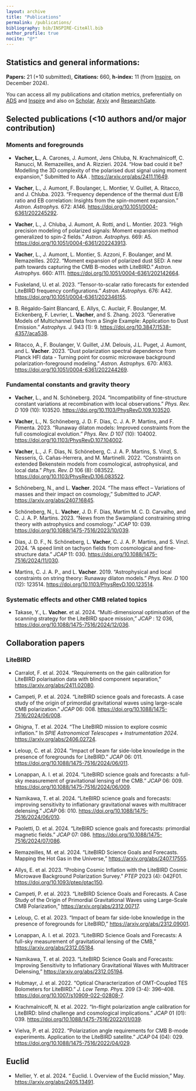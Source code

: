 ```yaml
---
layout: archive
title: "Publications"
permalink: /publications/
bibliography: bib/INSPIRE-CiteAll.bib
author_profile: true
nocite: "@*"
---
```


[comment]: <pandoc -t markdown_strict --citeproc publications.md -o publications-list.md --bibliography bib/INSPIRE-CiteAll.bib>

## Statistics and general informations:

**Papers:** 21 (+10 submitted), **Citations:** 660, **h-index:** 11 (from [Inspire](https://inspirehep.net/authors/1969120?ui-citation-summary=true), on December 2024).

You can access all my publications and citation metrics, preferentially
on [ADS](https://ui.adsabs.harvard.edu/search/q=orcid%3A0000-0001-9551-1417&sort=date+desc) and [Inspire](https://inspirehep.net/authors/1969120?ui-citation-summary=true)
and also on [Scholar](https://scholar.google.com/citations?user=uLb6OyYAAAAJ&hl=fr&authuser=1),
[Arxiv](https://arxiv.org/search/astro-ph?searchtype=author&query=**Vacher**%2C+L)
and [ResearchGate](https://www.researchgate.net/profile/Leo-**Vacher**).

## Selected publications (<10 authors and/or major contribution)

### Moments and foregrounds

- **Vacher, L.**, A. Carones, J. Aumont, Jens Chluba, N.
Krachmalnicoff, C. Ranucci, M. Remazeilles, and A.
Rizzieri. 2024. “<span class="nocase">How bad could it be? Modelling the
3D complexity of the polarised dust signal using moment
expansion</span>,” Submitted to A$\&$A . <https://arxiv.org/abs/2411.11649>. 

- **Vacher**, L., J. Aumont, F. Boulanger, L. Montier, V. Guillet, A. Ritacco, and J. Chluba. 2023.
“<span class="nocase">Frequency dependence of the thermal dust E/B ratio
and EB correlation: Insights from the spin-moment expansion</span>.”
*Astron. Astrophys.* 672: A146. <https://doi.org/10.1051/0004-6361/202245292>.

- **Vacher**, L., J. Chluba, J. Aumont, A. Rotti, and L.
Montier. 2023. “<span class="nocase">High precision modeling of
polarized signals: Moment expansion method generalized to spin-2
fields</span>.” *Astron. Astrophys.* 669: A5. <https://doi.org/10.1051/0004-6361/202243913>.

- **Vacher**, L., J. Aumont, L. Montier, S. Azzoni, F. Boulanger, and M.
Remazeilles. 2022. “<span class="nocase">Moment expansion of polarized
dust SED: A new path towards capturing the CMB B-modes with
LiteBIRD</span>.” *Astron. Astrophys.* 660: A111. <https://doi.org/10.1051/0004-6361/202142664>.

- Fuskeland, U. et al. 2023. “<span class="nocase">Tensor-to-scalar ratio
forecasts for extended LiteBIRD frequency configurations</span>.”
*Astron. Astrophys.* 676: A42. <https://doi.org/10.1051/0004-6361/202346155>.

- B. Régaldo-Saint Blancard, E. Allys, C. Auclair, F.
Boulanger, M. Eickenberg, F. Levrier, L. **Vacher**, and S.
Zhang. 2023. “<span class="nocase">Generative Models of Multichannel
Data from a Single Example: Application to Dust Emission</span>.”
*Astrophys. J.* 943 (1): 9. <https://doi.org/10.3847/1538-4357/aca538>.

- Ritacco, A., F. Boulanger, V. Guillet, J.M.
Delouis, J.L. Puget, J. Aumont, and L. **Vacher**. 2023.
“<span class="nocase">Dust polarization spectral dependence from Planck
HFI data - Turning point for cosmic microwave background
polarization-foreground modeling</span>.” *Astron. Astrophys.* 670:
A163. <https://doi.org/10.1051/0004-6361/202244269>.


### Fundamental constants and gravity theory

- **Vacher**, L., and N. Schöneberg. 2024.
“<span class="nocase">Incompatibility of fine-structure constant
variations at recombination with local observations</span>.” *Phys. Rev.
D* 109 (10): 103520. <https://doi.org/10.1103/PhysRevD.109.103520>.

- **Vacher**, L., N. Schöneberg, J. D. F. Dias, C. J. A. P. Martins, and
F. Pimenta. 2023. “<span class="nocase">Runaway dilaton models:
Improved constraints from the full cosmological evolution</span>.”
*Phys. Rev. D* 107 (10): 104002. <https://doi.org/10.1103/PhysRevD.107.104002>.

- **Vacher**, L., J. F. Dias, N. Schöneberg, C. J. A. P. Martins, S.
Vinzl, S. Nesseris, G. Cañas-Herrera, and M. Martinelli. 2022. “<span class="nocase">Constraints on extended Bekenstein models
from cosmological, astrophysical, and local data</span>.” *Phys. Rev. D*
106 (8): 083522. <https://doi.org/10.1103/PhysRevD.106.083522>.

- Schöneberg, N., and L. **Vacher**. 2024. “<span class="nocase">The mass
effect – Variations of masses and their impact on cosmology</span>,” Submitted to JCAP. <https://arxiv.org/abs/2407.16845>.

- Schöneberg, N., L. **Vacher**, J. D. F. Dias, Martim M. C. D. Carvalho,
and C. J. A. P. Martins. 2023. “<span class="nocase">News from the
Swampland constraining string theory with astrophysics and
cosmology</span>.” *JCAP* 10: 039. <https://doi.org/10.1088/1475-7516/2023/10/039>.

- Dias, J. D. F., N. Schöneberg, L. **Vacher**, C. J. A. P. Martins, and
S. Vinzl. 2024. “<span class="nocase">A speed limit on tachyon fields
from cosmological and fine-structure data</span>.” *JCAP* 11: 030.
<https://doi.org/10.1088/1475-7516/2024/11/030>.

- Martins, C. J. A. P., and L. **Vacher**. 2019. “<span class="nocase">Astrophysical and local constraints on string
theory: Runaway dilaton models</span>.” *Phys. Rev. D* 100 (12): 123514. <https://doi.org/10.1103/PhysRevD.100.123514>.

### Systematic effects and other CMB related topics

- Takase, Y., L. **Vacher.** et al. 2024. “<span class="nocase">Multi-dimensional
optimisation of the scanning strategy for the LiteBIRD space
mission</span>,” *JCAP* : 12 036, <https://doi.org/10.1088/1475-7516/2024/12/036>. 

## Collaboration papers

### LiteBIRD

- Carralot, F. et al. 2024. “<span class="nocase">Requirements on the gain
calibration for LiteBIRD polarisation data with blind component
separation</span>,” <https://arxiv.org/abs/2411.02080>.

- Campeti, P. et al. 2024. “<span class="nocase">LiteBIRD science goals
and forecasts. A case study of the origin of primordial gravitational
waves using large-scale CMB polarization</span>.” *JCAP* 06: 008. <https://doi.org/10.1088/1475-7516/2024/06/008>.

- Ghigna, T. et al. 2024. “<span class="nocase">The LiteBIRD mission to
explore cosmic inflation</span>.” In *SPIE Astronomical Telescopes +
Instrumentation 2024*. <https://arxiv.org/abs/2406.02724>. 

- Leloup, C. et al. 2024. “<span class="nocase">Impact of beam far
side-lobe knowledge in the presence of foregrounds for LiteBIRD</span>.”
*JCAP* 06: 011. <https://doi.org/10.1088/1475-7516/2024/06/011>.

- Lonappan, A. I. et al. 2024. “<span class="nocase">LiteBIRD science
goals and forecasts: a full-sky measurement of gravitational lensing of
the CMB</span>.” *JCAP* 06: 009. <https://doi.org/10.1088/1475-7516/2024/06/009>. 

- Namikawa, T. et al. 2024. “<span class="nocase">LiteBIRD science goals
and forecasts: improving sensitivity to inflationary gravitational waves
with multitracer delensing</span>.” *JCAP* 06: 010. <https://doi.org/10.1088/1475-7516/2024/06/010>.

- Paoletti, D. et al. 2024. “<span class="nocase">LiteBIRD science goals
and forecasts: primordial magnetic fields</span>.” *JCAP* 07: 086. <https://doi.org/10.1088/1475-7516/2024/07/086>.

- Remazeilles, M. et al. 2024. “<span class="nocase">LiteBIRD Science
Goals and Forecasts. Mapping the Hot Gas in the Universe</span>,” <https://arxiv.org/abs/2407.17555>.

- Allys, E. et al. 2023. “<span class="nocase">Probing Cosmic Inflation
with the LiteBIRD Cosmic Microwave Background Polarization
Survey</span>.” *PTEP* 2023 (4): 042F01. <https://doi.org/10.1093/ptep/ptac150>.


- Campeti, P. et al. 2023. “<span class="nocase">LiteBIRD Science Goals
and Forecasts. A Case Study of the Origin of Primordial Gravitational
Waves using Large-Scale CMB Polarization</span>,” <https://arxiv.org/abs/2312.00717>.

- Leloup, C. et al. 2023. “<span class="nocase">Impact of beam far
side-lobe knowledge in the presence of foregrounds for LiteBIRD</span>,” <https://arxiv.org/abs/2312.09001>.

- Lonappan, A. I. et al. 2023. “<span class="nocase">LiteBIRD Science
Goals and Forecasts: A full-sky measurement of gravitational lensing of
the CMB</span>,” <https://arxiv.org/abs/2312.05184>.


- Namikawa, T. et al. 2023. “<span class="nocase">LiteBIRD Science Goals
and Forecasts: Improving Sensitivity to Inflationary Gravitational Waves
with Multitracer Delensing</span>,” <https://arxiv.org/abs/2312.05194>.

- Hubmayr, J. et al. 2022. “<span class="nocase">Optical Characterization
of OMT-Coupled TES Bolometers for LiteBIRD</span>.” *J. Low Temp. Phys.*
209 (3-4): 396–408. <https://doi.org/10.1007/s10909-022-02808-7>.

- Krachmalnicoff, N. et al. 2022. “<span class="nocase">In-flight
polarization angle calibration for LiteBIRD: blind challenge and
cosmological implications</span>.” *JCAP* 01 (01): 039. <https://doi.org/10.1088/1475-7516/2022/01/039>.

- Vielva, P. et al. 2022. “<span class="nocase">Polarization angle
requirements for CMB B-mode experiments. Application to the LiteBIRD
satellite</span>.” *JCAP* 04 (04): 029. <https://doi.org/10.1088/1475-7516/2022/04/029>.

## Euclid

- Mellier, Y. et al. 2024. “<span class="nocase"> Euclid. I. Overview of
the Euclid mission</span>,” May. <https://arxiv.org/abs/2405.13491>.

